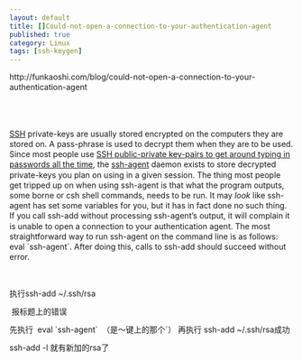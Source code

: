 ```yaml
---
layout: default
title: []Could-not-open-a-connection-to-your-authentication-agent
published: true
category: Linux
tags: [ssh-keygen]
---
```

<div id="detail" class="detail" style="line-height: 1.3;"><p>http://funkaoshi.com/blog/could-not-open-a-connection-to-your-authentication-agent<div class="vimiumReset vimiumHUD" style="right: 150px; opacity: 0; display: none; "></div><div><br></div><div><br></div><div><p><a href="http://en.wikipedia.org/wiki/Secure_Shell" target="_blank"><span class="caps">SSH</span></a>
 private-keys are usually stored encrypted on the computers they are 
stored on. A pass-phrase is used to decrypt them when they are to be 
used. Since most people use <a href="http://funkaoshi.com/blog/SSH" target="_blank"><span class="caps">SSH</span> public-private key-pairs to get around typing in passwords all the time</a>, the <a href="http://www.securityfocus.com/infocus/1812" target="_blank">ssh-agent</a>
 daemon exists to store decrypted private-keys you plan on using in a 
given session. The thing most people get tripped up on when using ssh-agent is that what the program outputs, some borne or csh shell commands, needs to be run. It may <em>look</em> like ssh-agent has set some variables for you, but it has in fact done no such thing. If you call ssh-add without processing ssh-agent’s
 output, it will complain it is unable to open a connection to your 
authentication agent. The most straightforward way to run ssh-agent on 
the command line is as follows: eval `ssh-agent`. After doing this, calls to ssh-add should succeed without error.</p><p><br></p><p>执行ssh-add ~/.ssh/rsa</p><p>&nbsp;报标题上的错误</p><p>先执行 &nbsp;eval `ssh-agent` &nbsp;（是～键上的那个`） 再执行 ssh-add ~/.ssh/rsa成功</p><p>ssh-add -l 就有新加的rsa了</p><p><span class="float_left"></span></p></div></p></div>
